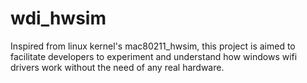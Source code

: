 # wdi_hwsim
Inspired from linux kernel's mac80211_hwsim, this project is aimed to facilitate developers to experiment and understand how windows wifi drivers work without the need of any real hardware.
